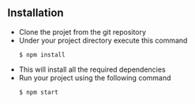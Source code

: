 ## Installation

* Clone the projet from the git repository
* Under your project directory execute this command
  ```
  $ npm install
  ```
* This will install all the required dependencies
* Run your project using the following command
  ```
  $ npm start
  ```
